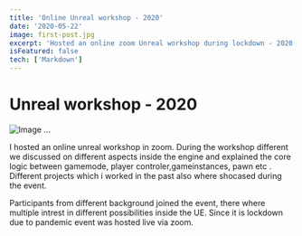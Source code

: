 ```yaml
---
title: 'Online Unreal workshop - 2020'
date: '2020-05-22'
image: first-post.jpg
excerpt: 'Hosted an online zoom Unreal workshop during lockdown - 2020'
isFeatured: false
tech: ['Markdown']
---
```


# Unreal workshop - 2020 

![Image ...](/images/posts/keviz-workshop-2020/unreal-event-keviz.jpeg)


I hosted an online unreal workshop in zoom. During the workshop different we discussed on different aspects inside the engine and explained the core logic between gamemode, player controler,gameinstances, pawn etc . Different projects which i worked in the past also where shocased during the event.


Participants from different background joined the event, there where multiple intrest in different possibilities inside the UE. Since it is lockdown due to pandemic event was hosted live via zoom.
